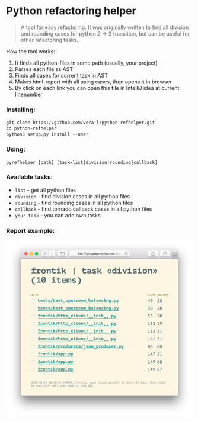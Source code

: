 # Python refactoring helper

> A tool for easy refactoring. It was originally written to find all
> division and rounding cases for python 2 -> 3 transition, but
> can be useful for other refactoring tasks.

How the tool works:

1. It finds all python-files in some path (usually, your project)
2. Parses each file as AST
3. Finds all cases for current task in AST
4. Makes html-report with all using cases, then opens it in browser
5. By click on each link you can open this file in IntelliJ idea at current linenumber

### Installing:

```console
git clone https://github.com/vera-l/python-refhelper.git
cd python-refhelper
python3 setup.py install --user
```

### Using:

```console
pyrefhelper [path] [task=list|division|rounding|callback]
```

### Available tasks:

-   `list` - get all python files
-   `division` - find division cases in all python files
-   `rounding` - find rounding cases in all python files
-   `callback` - find tornado callback cases in all python files
-   `your_task` - you can add own tasks

### Report example:

![pyrefhelper screenshot](pyrefhelper_screenshot.png)
